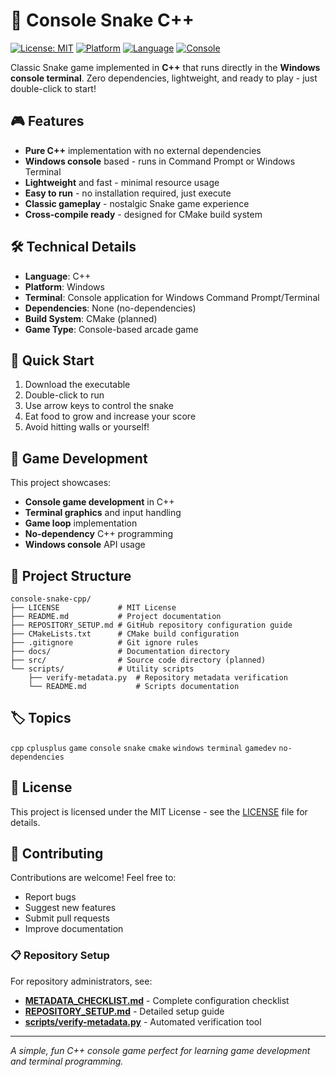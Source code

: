# 🐍 Console Snake C++

[![License: MIT](https://img.shields.io/badge/License-MIT-yellow.svg)](https://opensource.org/licenses/MIT)
[![Platform](https://img.shields.io/badge/Platform-Windows-blue.svg)](https://www.microsoft.com/windows)
[![Language](https://img.shields.io/badge/Language-C%2B%2B-blue.svg)](https://isocpp.org/)
[![Console](https://img.shields.io/badge/Console-Terminal-green.svg)](https://docs.microsoft.com/en-us/windows/terminal/)

Classic Snake game implemented in **C++** that runs directly in the **Windows console terminal**. Zero dependencies, lightweight, and ready to play - just double-click to start!

## 🎮 Features

- **Pure C++** implementation with no external dependencies
- **Windows console** based - runs in Command Prompt or Windows Terminal
- **Lightweight** and fast - minimal resource usage
- **Easy to run** - no installation required, just execute
- **Classic gameplay** - nostalgic Snake game experience
- **Cross-compile ready** - designed for CMake build system

## 🛠️ Technical Details

- **Language**: C++
- **Platform**: Windows
- **Terminal**: Console application for Windows Command Prompt/Terminal
- **Dependencies**: None (no-dependencies)
- **Build System**: CMake (planned)
- **Game Type**: Console-based arcade game

## 🚀 Quick Start

1. Download the executable
2. Double-click to run
3. Use arrow keys to control the snake
4. Eat food to grow and increase your score
5. Avoid hitting walls or yourself!

## 🎯 Game Development

This project showcases:
- **Console game development** in C++
- **Terminal graphics** and input handling
- **Game loop** implementation
- **No-dependency** C++ programming
- **Windows console** API usage

## 📁 Project Structure

```
console-snake-cpp/
├── LICENSE             # MIT License
├── README.md           # Project documentation
├── REPOSITORY_SETUP.md # GitHub repository configuration guide
├── CMakeLists.txt      # CMake build configuration
├── .gitignore          # Git ignore rules
├── docs/               # Documentation directory
├── src/                # Source code directory (planned)
└── scripts/            # Utility scripts
    ├── verify-metadata.py  # Repository metadata verification
    └── README.md           # Scripts documentation
```

## 🏷️ Topics

`cpp` `cplusplus` `game` `console` `snake` `cmake` `windows` `terminal` `gamedev` `no-dependencies`

## 📄 License

This project is licensed under the MIT License - see the [LICENSE](LICENSE) file for details.

## 🤝 Contributing

Contributions are welcome! Feel free to:
- Report bugs
- Suggest new features  
- Submit pull requests
- Improve documentation

### 📋 Repository Setup

For repository administrators, see:
- **[METADATA_CHECKLIST.md](METADATA_CHECKLIST.md)** - Complete configuration checklist
- **[REPOSITORY_SETUP.md](REPOSITORY_SETUP.md)** - Detailed setup guide
- **[scripts/verify-metadata.py](scripts/verify-metadata.py)** - Automated verification tool

---

*A simple, fun C++ console game perfect for learning game development and terminal programming.*
